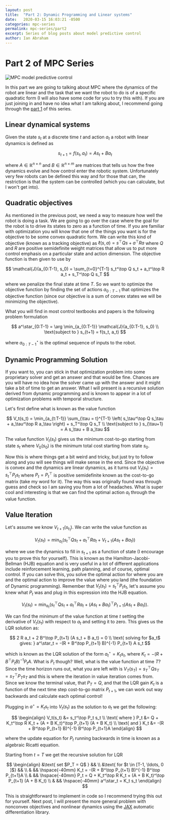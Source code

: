 ```yaml
---
layout: post
title:  "Part 2: Dynamic Programming and Linear systems"
date:   2020-03-15 16:03:21 -0500
categories: mpc-series
permalink: mpc-series/part2
excerpt: Series of blog posts about model predictive control
author: Ian Abraham
---
```


# Part 2 of MPC Series #
<img src="https://i.stack.imgur.com/lYqJ3.png" alt="MPC model predictive control">

In this part we are going to talking about MPC where the dynamics of the robot are linear and the task that we want the
robot to do is of a specific quadratic form (I will also have some code for you to try this with). If you are just
joining in and have no idea what I am talking about, I recommend going through the [part 1](http://i-abr.github.io/bloggy-blog/mpc-series/part1)
of this series.


## Linear dynamical systems ##

Given the state $s_t$ at a discrete time $t$ and action $a_t$ a robot with linear dynamics is defined as

$$
    s_{t+1} = f(s_t, a_t) = As_t + Ba_t
$$

where $A \in \mathbb{R}^{n\times n}$ and $B \in \mathbb{R}^{n \times m}$ are matrices that tells us how the free
dynamics evolve and how control enter the robotic system. Unfortunately very few robots can be defined this way
and for those that can, the restriction is that the system can be controlled (which you can calculate, but I won't
get into).

## Quadratic objectives ##

As mentioned in the previous post, we need a way to measure how well the robot is doing a task. We are
going to go over the case where the goal for the robot is to drive its states to zero as a
function of time. If you are familiar with optimization you will know that one of the things you want is for the
objective to be some convex quadratic form. We can write this kind of objective (known as a tracking objective) as
$\ell(s,a)=s^\top Q s + a^\top R a$ where $Q$ and $R$ are positive semidefinite weight matrices that allow us to put more control
emphasis on a particular state and action dimension. The objective function is then given to use by

$$
    \mathcal{J}(a_{0:T-1}, s_0) = \sum_{t=0}^{T-1} s_t^\top Q s_t
                + a_t^\top R a_t + s_T^\top Q s_T
$$

where we penalize the final state at time $T$. So we want to optimize the objective function by finding the set of actions
$a_{0:T-1}$ that optimizes the objective function (since our objective is a sum of convex states we will be minimizing the
objective).

What you will find in most control textbooks and papers is the following problem formulation

$$
    a^\star_{0:T-1} = \arg \min_{a_{0:T-1}} \mathcal{J}(a_{0:T-1}, s_0) \\ \text{subject to } s_{t+1} = f(s_t, a_t)
$$

where $a^\star_{0:T-1}$ is the optimal sequence of inputs to the robot.

## Dynamic Programming Solution ##

If you want to, you can stick in that optimization problem into some proprietary solver and get an answer and that would
be fine. Chances are you will have no idea how the solver came up with the answer and it might take a bit of time to get
an answer. What I will present is a recursive solution derived from dynamic programming and is known to appear in a lot
of optimization problems with temporal structure.

Let's first define what is known as the value function

$$
    V_t(s_t) = \min_{a_{t:T-1}} \sum_{\tau = t}^{T-1}  \left( s_\tau^\top Q s_\tau + a_\tau^\top R a_\tau \right) + s_T^\top Q s_T \\
    \text{subject to } s_{\tau+1} = A s_\tau + B a_\tau
$$

The value function $V_t(s_t)$ gives us the minimum cost-to-go starting from state $s_t$ where $V_0(s_0)$ is the
minimum total cost starting from state $s_0$.

Now this is where things get a bit weird and tricky, but just try to follow along and you will see things will make
sense in the end. Since the objective is convex and the dynamics are linear dynamics, as it turns out $V_t(s_t) =
s_t^\top P_t s_t$ where $P_t = P^\top_t$ is positive semidefinite known as the cost-to-go matrix (take my word for it). The
way this was originally found was through guess and check so I am saving you from a lot of headaches. What is super cool
and interesting is that we can find the optimal action $a_t$ through the value function.

## Value Iteration ##

Let's assume we know $V_{t+1}(s_{t_1})$. We can write the value function as

$$
    V_t(s_t) = \min_{a_t} \left( s_t^\top Q s_t + a_t^\top R a_t + V_{t+1}(A s_t + B a_t) \right)
$$

where we use the dynamics to fill in $s_{t+1}$ as a function of state (I encourage you to prove this for yourself). This
is known as the Hamilton-Jacobi-Bellman (HJB) equation and is very useful in a lot of different applications include
reinforcement learning, path planning, and of course, optimal control. If you can solve this, you solve the optimal
action for where you are and the optimal action to improve the value where you land (the foundation of Dynamic
programming). Remember that $V_t(s_t) = s_t^\top P_t s_t$, let's assume you knew what $P_t$ was and plug in this
expression into the HJB equation.

$$
    V_t(s_t) = \min_{a_t} \left(s_t^\top Q s_t + a_t^\top R a_t + (A s_t + B a_t)^\top P_{t+1}(A s_t + B a_t) \right).
$$

We can find the minimum of the value function at time $t$ setting the derivative of $V_t(s_t)$ with respect to $a_t$ and
setting it to zero. This gives us the LQR solution as:

$$
    2 R a_t + 2 B^\top P_{t+1} (A s_t + B a_t) = 0 \\
    \text{ solving for $a_t$ gives: } a^\star_t = -(R + B^\top P_{t+1} B)^{-1} P_{t+1} A s_t
$$

which is known as the LQR solution of the form $a^\star_t = K_t s_t$, where $K_t = -(R + B^\top P_t B)^{-1} P_t A$. What
is $P_t$ though? Well, what is the value function at time $T$? Since the time horizon runs out, what you are left with
is $V_T(s_T) = s_T^\top Q s_T = s_T^\top P_T s_T$ and this is where the iteration in value iteration comes from. Since
we know the terminal value, that $P_T = Q$, and that the LQR gain $K_t$ is a function of the next time step cost-to-go
matrix $P_{t+1}$, we can work out way backwards and calculate each optimal control!

Plugging in $a^\star = K_t s_t$ into $V_t(s_t)$ as the solution to $a_t$ we get the following:

$$
\begin{align}
    V_t(s_t) &= s_t^\top P_t s_t \\
    \text{ where } P_t &= Q + K_t^\top R K_t + (A + B K_t)^\top P_{t+1} (A + B K_t) \\
    \text{ and } K_t &= -(R + B^\top P_{t+1} B)^{-1} B^\top P_{t+1}A
\end{align}
$$

where the update equation for $P_t$ running backwards in time is known as a algebraic Ricatti equation.

Starting from $t=T$ we get the recursive solution for LQR

$$
\begin{align}
    &\text{ set $P_T = Q$ } && \\
    &\text{ for $t \in [T-1, \ldots, 0 ]$} && \\
    & && \hspace{-40mm} K_t = -(R + B^\top P_{t+1} B)^{-1} B^\top P_{t+1}A \\
    & && \hspace{-40mm} P_t = Q + K_t^\top R K_t + (A + B K_t)^\top P_{t+1} (A + B K_t) \\
    & && \hspace{-40mm} a^\star_t = K_t s_t
\end{align}
$$

This is straightforward to implement in code so I recommend trying this out for yourself. Next post, I will
present the more general problem with nonconvex objectives and nonlinear dynamics using the [JAX](https://github.com/google/jax)
automatic differentiation library.
